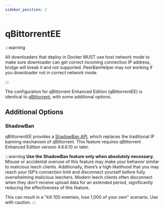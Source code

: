 ```yaml
---
sidebar_position: 2
---
```


# qBittorrentEE

:::warning

All downloaders that deploy in Docker MUST use host network mode to make sure downloader can get correct incoming connection IP address, bridge will break it and not supported. PeerBanHelper may not working if you downloader not in correct network mode.

:::

The configuration for qBittorrent Enhanced Edition (qBittorrentEE) is identical to [qBittorrent](./qBittorrent.md), with some additional options.

## Additional Options

### ShadowBan

qBittorrentEE provides a [ShadowBan API](https://github.com/c0re100/qBittorrent-Enhanced-Edition/issues/538), which replaces the traditional IP banning mechanism of qBittorrent. This feature requires qBittorrent Enhanced Edition version 4.6.6.10 or later.

:::warning
**Use the ShadowBan feature only when absolutely necessary.** Misuse or accidental overuse of this feature may make your behavior similar to malicious leech clients.
Additionally, there’s a high likelihood that you may reach your ISP’s connection limit and disconnect yourself before fully overwhelming malicious leechers. Modern leech clients often disconnect when they don’t receive upload data for an extended period, significantly reducing the effectiveness of this feature.

This can result in a "kill 100 enemies, lose 1,000 of your own" scenario. Use with caution.
:::
